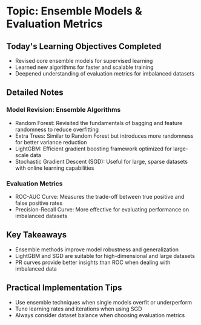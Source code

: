 # Topic: Ensemble Models & Evaluation Metrics

## Today's Learning Objectives Completed

- Revised core ensemble models for supervised learning  
- Learned new algorithms for faster and scalable training  
- Deepened understanding of evaluation metrics for imbalanced datasets  

## Detailed Notes

### Model Revision: Ensemble Algorithms

- Random Forest: Revisited the fundamentals of bagging and feature randomness to reduce overfitting  
- Extra Trees: Similar to Random Forest but introduces more randomness for better variance reduction  
- LightGBM: Efficient gradient boosting framework optimized for large-scale data  
- Stochastic Gradient Descent (SGD): Useful for large, sparse datasets with online learning capabilities  

### Evaluation Metrics

- ROC-AUC Curve: Measures the trade-off between true positive and false positive rates  
- Precision-Recall Curve: More effective for evaluating performance on imbalanced datasets  

## Key Takeaways

- Ensemble methods improve model robustness and generalization  
- LightGBM and SGD are suitable for high-dimensional and large datasets  
- PR curves provide better insights than ROC when dealing with imbalanced data  

## Practical Implementation Tips

- Use ensemble techniques when single models overfit or underperform  
- Tune learning rates and iterations when using SGD  
- Always consider dataset balance when choosing evaluation metrics  
